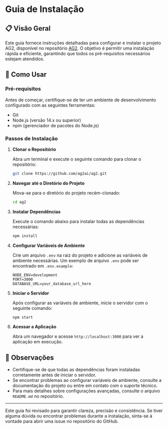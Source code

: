 # Guia de Instalação

## 📋 Visão Geral

Este guia fornece instruções detalhadas para configurar e instalar o projeto AG2, disponível no repositório [AG2](https://github.com/ag2ai/ag2). O objetivo é permitir uma instalação rápida e eficiente, garantindo que todos os pré-requisitos necessários estejam atendidos.

## 🚀 Como Usar

### Pré-requisitos

Antes de começar, certifique-se de ter um ambiente de desenvolvimento configurado com as seguintes ferramentas:

- Git
- Node.js (versão 14.x ou superior)
- npm (gerenciador de pacotes do Node.js)

### Passos de Instalação

1. **Clonar o Repositório**

   Abra um terminal e execute o seguinte comando para clonar o repositório:

   ```bash
   git clone https://github.com/ag2ai/ag2.git
   ```

2. **Navegar até o Diretório do Projeto**

   Mova-se para o diretório do projeto recém-clonado:

   ```bash
   cd ag2
   ```

3. **Instalar Dependências**

   Execute o comando abaixo para instalar todas as dependências necessárias:

   ```bash
   npm install
   ```

4. **Configurar Variáveis de Ambiente**

   Crie um arquivo `.env` na raiz do projeto e adicione as variáveis de ambiente necessárias. Um exemplo de arquivo `.env` pode ser encontrado em `.env.example`:

   ```plaintext
   NODE_ENV=development
   PORT=3000
   DATABASE_URL=your_database_url_here
   ```

5. **Iniciar o Servidor**

   Após configurar as variáveis de ambiente, inicie o servidor com o seguinte comando:

   ```bash
   npm start
   ```

6. **Acessar a Aplicação**

   Abra um navegador e acesse `http://localhost:3000` para ver a aplicação em execução.

## 📝 Observações

- Certifique-se de que todas as dependências foram instaladas corretamente antes de iniciar o servidor.
- Se encontrar problemas ao configurar variáveis de ambiente, consulte a documentação do projeto ou entre em contato com o suporte técnico.
- Para mais detalhes sobre configurações avançadas, consulte o arquivo `README.md` no repositório.

---

Este guia foi revisado para garantir clareza, precisão e consistência. Se tiver alguma dúvida ou encontrar problemas durante a instalação, sinta-se à vontade para abrir uma issue no repositório do GitHub.